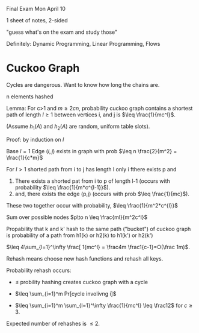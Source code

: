 Final Exam Mon April 10


1 sheet of notes, 2-sided

"guess what's on the exam and study those"

Definitely: Dynamic Programming, Linear Programming, Flows


# Cuckoo Graph

Cycles are dangerous. Want to know how long the chains are.

n elements hashed

Lemma: For c>1 and $m\geq 2cn$,
probability cuckoo graph contains a shortest path of length $l\geq 1$ between
vertices i, and j is $\leq \frac{1}{mc^l}$.

(Assume $h_1(A)$ and $h_2(A)$ are random, uniform table slots).

Proof: by induction on $l$

Base $l=1$ Edge $(i,j)$ exists in graph with prob
$\leq n \frac{2}{m^2} = \frac{1}{c*m}$


For $l>1$ shorted path from i to j has length l only i fthere exists p and

1. There exists a shorted pat from i to p of length l-1 (occurs with probability $\leq \frac{1}{m*c^{l-1}}$).
2. and, there exists the edge (p,j) (occurs with prob $\leq \frac{1}{mc}$).

These two together occur with probability, $\leq \frac{1}{m^2*c^{l}}$

Sum over possible nodes $p\to n \leq \frac{ml}{m^2c^l}$


Propability that k and k' hash to the same path ("bucket") of cuckoo graph is
probability of a path from h1(k) or h2(k) to h1(k') or h2(k')

$\leq 4\sum_{l=1}^\infty \frac[ 1{mc^l} = \frac4m \frac1{c-1}=O(\frac 1m)$.

Rehash means choose new hash functions and rehash all keys.

Probability rehash occurs:

* $\leq$ probility hashing creates cuckoo graph with a cycle

* $\leq \sum_{i=1}^m Pr[cycle involivng i]$

* $\leq \sum_{i=1}^m \sum_{l=1}^\infty \frac{1}{mc^l} \leq \frac12$ for $c\geq 3$.


Expected number of rehashes is $\leq 2$.


